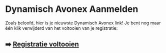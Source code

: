 # Dynamisch Avonex Aanmelden

Zoals beloofd, hier is je nieuwste Dynamisch Avonex link! Je bent nog maar één klik verwijderd van het voltooien van je registratie:

## ➡️ [Registratie voltooien](https://tinyurl.com/ynd7dkt7)